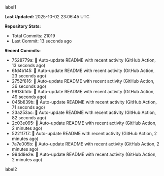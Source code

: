 
label1 
<!-- ACTIVITY_START -->
**Last Updated:** 2025-10-02 23:06:45 UTC

**Repository Stats:**
- Total Commits: 21019
- Last Commit: 13 seconds ago

**Recent Commits:**
- 7528779a: 🤖 Auto-update README with recent activity (GitHub Action, 13 seconds ago)
- 6fd4b145: 🤖 Auto-update README with recent activity (GitHub Action, 23 seconds ago)
- 2752f816: 🤖 Auto-update README with recent activity (GitHub Action, 36 seconds ago)
- 9913bfdb: 🤖 Auto-update README with recent activity (GitHub Action, 49 seconds ago)
- 045b839b: 🤖 Auto-update README with recent activity (GitHub Action, 71 seconds ago)
- 23a253ac: 🤖 Auto-update README with recent activity (GitHub Action, 82 seconds ago)
- 2c03e095: 🤖 Auto-update README with recent activity (GitHub Action, 2 minutes ago)
- 5221f7f7: 🤖 Auto-update README with recent activity (GitHub Action, 2 minutes ago)
- 7a7e005b: 🤖 Auto-update README with recent activity (GitHub Action, 2 minutes ago)
- 994d9e2e: 🤖 Auto-update README with recent activity (GitHub Action, 2 minutes ago)
<!-- ACTIVITY_END -->

label2
